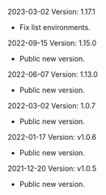 2023-03-02 Version: 1.17.1
- Fix list environments.

2022-09-15 Version: 1.15.0
- Public new version.

2022-06-07 Version: 1.13.0
- Public new version.

2022-03-02 Version: 1.0.7
- Public new version.

2022-01-17 Version: v1.0.6
- Public new version.

2021-12-20 Version: v1.0.5
- Public new version.

